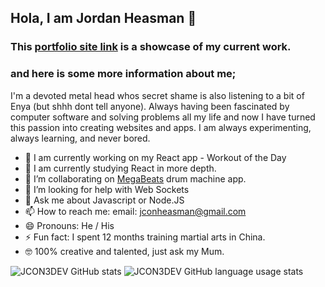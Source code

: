 ## Hola, I am Jordan Heasman 👋

### This [portfolio site link](https://github.com/JCON3DEV/portfolio) is a showcase of my current work.

### and here is some more information about me;
I'm a devoted metal head whos secret shame is also listening to a bit of Enya (but shhh dont tell anyone). Always having been fascinated by computer software and solving problems all my life and now I have turned this passion into creating websites and apps. I am always experimenting, always learning, and never bored.

- 🔭 I am currently working on my React app - Workout of the Day
- 🌱 I am currently studying React in more depth.
- 👯 I’m collaborating on [MegaBeats](https://github.com/blacitea/MegaBeats/tree/master) drum machine app.
- 🤔 I’m looking for help with Web Sockets
- 💬 Ask me about Javascript or Node.JS
- 📫 How to reach me: email: jconheasman@gmail.com
- 😄 Pronouns: He / His
- ⚡ Fun fact: I spent 12 months training martial arts in China.
- 🤓 100% creative and talented, just ask my Mum.

![JCON3DEV GitHub stats](https://github-readme-stats.vercel.app/api?username=JCON3DEV&theme=cobalt)
![JCON3DEV GitHub language usage stats](https://github-readme-stats.vercel.app/api/top-langs/?username=JCON3DEV&layout=compact&theme=cobalt&hide=TSQL)
